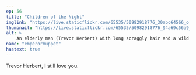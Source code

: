 ```yaml
---
ep: 56
title: "Children of the Night"
imglink: "https://live.staticflickr.com/65535/50982918776_30abc64566_o.jpg"
thumbnail: "https://live.staticflickr.com/65535/50982918776_94a69c56a9_q.jpg"
alt: >
    An elderly man (Trevor Herbert) with long scraggly hair and a wild beard. He is wearing red tinted sunglasses and has a worn beanie on his head. He wears a T-Shirt which reads &#x27;Too Old to Die Young&#x27;. Along the bottom, text reads &#x27;As you can see Archivist, I am not dead.&#x27;
name: "emperormuppet"
hastext: true
---
```

Trevor Herbert, I still love you.